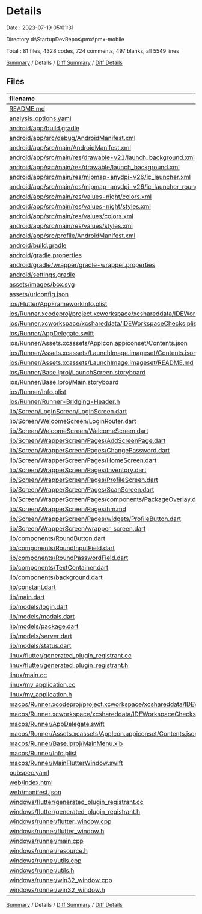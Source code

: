 # Details

Date : 2023-07-19 05:01:31

Directory d:\\StartupDevRepos\\pmx\\pmx-mobile

Total : 81 files,  4328 codes, 724 comments, 497 blanks, all 5549 lines

[Summary](results.md) / Details / [Diff Summary](diff.md) / [Diff Details](diff-details.md)

## Files
| filename | language | code | comment | blank | total |
| :--- | :--- | ---: | ---: | ---: | ---: |
| [README.md](/README.md) | Markdown | 10 | 0 | 7 | 17 |
| [analysis_options.yaml](/analysis_options.yaml) | YAML | 3 | 23 | 4 | 30 |
| [android/app/build.gradle](/android/app/build.gradle) | Groovy | 66 | 5 | 12 | 83 |
| [android/app/src/debug/AndroidManifest.xml](/android/app/src/debug/AndroidManifest.xml) | XML | 4 | 4 | 1 | 9 |
| [android/app/src/main/AndroidManifest.xml](/android/app/src/main/AndroidManifest.xml) | XML | 28 | 2 | 1 | 31 |
| [android/app/src/main/res/drawable-v21/launch_background.xml](/android/app/src/main/res/drawable-v21/launch_background.xml) | XML | 4 | 0 | 1 | 5 |
| [android/app/src/main/res/drawable/launch_background.xml](/android/app/src/main/res/drawable/launch_background.xml) | XML | 4 | 0 | 2 | 6 |
| [android/app/src/main/res/mipmap-anydpi-v26/ic_launcher.xml](/android/app/src/main/res/mipmap-anydpi-v26/ic_launcher.xml) | XML | 5 | 0 | 0 | 5 |
| [android/app/src/main/res/mipmap-anydpi-v26/ic_launcher_round.xml](/android/app/src/main/res/mipmap-anydpi-v26/ic_launcher_round.xml) | XML | 5 | 0 | 0 | 5 |
| [android/app/src/main/res/values-night/colors.xml](/android/app/src/main/res/values-night/colors.xml) | XML | 4 | 0 | 0 | 4 |
| [android/app/src/main/res/values-night/styles.xml](/android/app/src/main/res/values-night/styles.xml) | XML | 9 | 9 | 1 | 19 |
| [android/app/src/main/res/values/colors.xml](/android/app/src/main/res/values/colors.xml) | XML | 4 | 0 | 0 | 4 |
| [android/app/src/main/res/values/styles.xml](/android/app/src/main/res/values/styles.xml) | XML | 9 | 9 | 1 | 19 |
| [android/app/src/profile/AndroidManifest.xml](/android/app/src/profile/AndroidManifest.xml) | XML | 4 | 4 | 1 | 9 |
| [android/build.gradle](/android/build.gradle) | Groovy | 34 | 0 | 5 | 39 |
| [android/gradle.properties](/android/gradle.properties) | Properties | 3 | 0 | 1 | 4 |
| [android/gradle/wrapper/gradle-wrapper.properties](/android/gradle/wrapper/gradle-wrapper.properties) | Properties | 5 | 0 | 2 | 7 |
| [android/settings.gradle](/android/settings.gradle) | Groovy | 12 | 8 | 7 | 27 |
| [assets/images/box.svg](/assets/images/box.svg) | XML | 3 | 0 | 0 | 3 |
| [assets/urlconfig.json](/assets/urlconfig.json) | JSON | 1 | 0 | 0 | 1 |
| [ios/Flutter/AppFrameworkInfo.plist](/ios/Flutter/AppFrameworkInfo.plist) | XML | 26 | 0 | 1 | 27 |
| [ios/Runner.xcodeproj/project.xcworkspace/xcshareddata/IDEWorkspaceChecks.plist](/ios/Runner.xcodeproj/project.xcworkspace/xcshareddata/IDEWorkspaceChecks.plist) | XML | 8 | 0 | 1 | 9 |
| [ios/Runner.xcworkspace/xcshareddata/IDEWorkspaceChecks.plist](/ios/Runner.xcworkspace/xcshareddata/IDEWorkspaceChecks.plist) | XML | 8 | 0 | 1 | 9 |
| [ios/Runner/AppDelegate.swift](/ios/Runner/AppDelegate.swift) | Swift | 12 | 0 | 2 | 14 |
| [ios/Runner/Assets.xcassets/AppIcon.appiconset/Contents.json](/ios/Runner/Assets.xcassets/AppIcon.appiconset/Contents.json) | JSON | 122 | 0 | 1 | 123 |
| [ios/Runner/Assets.xcassets/LaunchImage.imageset/Contents.json](/ios/Runner/Assets.xcassets/LaunchImage.imageset/Contents.json) | JSON | 23 | 0 | 1 | 24 |
| [ios/Runner/Assets.xcassets/LaunchImage.imageset/README.md](/ios/Runner/Assets.xcassets/LaunchImage.imageset/README.md) | Markdown | 3 | 0 | 2 | 5 |
| [ios/Runner/Base.lproj/LaunchScreen.storyboard](/ios/Runner/Base.lproj/LaunchScreen.storyboard) | XML | 36 | 1 | 1 | 38 |
| [ios/Runner/Base.lproj/Main.storyboard](/ios/Runner/Base.lproj/Main.storyboard) | XML | 25 | 1 | 1 | 27 |
| [ios/Runner/Info.plist](/ios/Runner/Info.plist) | XML | 47 | 0 | 1 | 48 |
| [ios/Runner/Runner-Bridging-Header.h](/ios/Runner/Runner-Bridging-Header.h) | C++ | 1 | 0 | 1 | 2 |
| [lib/Screen/LoginScreen/LoginScreen.dart](/lib/Screen/LoginScreen/LoginScreen.dart) | Dart | 142 | 7 | 9 | 158 |
| [lib/Screen/WelcomeScreen/LoginRouter.dart](/lib/Screen/WelcomeScreen/LoginRouter.dart) | Dart | 13 | 1 | 4 | 18 |
| [lib/Screen/WelcomeScreen/WelcomeScreen.dart](/lib/Screen/WelcomeScreen/WelcomeScreen.dart) | Dart | 58 | 3 | 8 | 69 |
| [lib/Screen/WrapperScreen/Pages/AddScreenPage.dart](/lib/Screen/WrapperScreen/Pages/AddScreenPage.dart) | Dart | 234 | 1 | 10 | 245 |
| [lib/Screen/WrapperScreen/Pages/ChangePassword.dart](/lib/Screen/WrapperScreen/Pages/ChangePassword.dart) | Dart | 30 | 1 | 3 | 34 |
| [lib/Screen/WrapperScreen/Pages/HomeScreen.dart](/lib/Screen/WrapperScreen/Pages/HomeScreen.dart) | Dart | 52 | 7 | 9 | 68 |
| [lib/Screen/WrapperScreen/Pages/Inventory.dart](/lib/Screen/WrapperScreen/Pages/Inventory.dart) | Dart | 369 | 2 | 10 | 381 |
| [lib/Screen/WrapperScreen/Pages/ProfileScreen.dart](/lib/Screen/WrapperScreen/Pages/ProfileScreen.dart) | Dart | 180 | 26 | 3 | 209 |
| [lib/Screen/WrapperScreen/Pages/ScanScreen.dart](/lib/Screen/WrapperScreen/Pages/ScanScreen.dart) | Dart | 132 | 2 | 13 | 147 |
| [lib/Screen/WrapperScreen/Pages/components/PackageOverlay.dart](/lib/Screen/WrapperScreen/Pages/components/PackageOverlay.dart) | Dart | 0 | 370 | 15 | 385 |
| [lib/Screen/WrapperScreen/Pages/hm.md](/lib/Screen/WrapperScreen/Pages/hm.md) | Markdown | 88 | 0 | 9 | 97 |
| [lib/Screen/WrapperScreen/Pages/widgets/ProfileButton.dart](/lib/Screen/WrapperScreen/Pages/widgets/ProfileButton.dart) | Dart | 63 | 1 | 7 | 71 |
| [lib/Screen/WrapperScreen/wrapper_screen.dart](/lib/Screen/WrapperScreen/wrapper_screen.dart) | Dart | 77 | 0 | 7 | 84 |
| [lib/components/RoundButton.dart](/lib/components/RoundButton.dart) | Dart | 39 | 1 | 5 | 45 |
| [lib/components/RoundInputField.dart](/lib/components/RoundInputField.dart) | Dart | 63 | 1 | 5 | 69 |
| [lib/components/RoundPasswordField.dart](/lib/components/RoundPasswordField.dart) | Dart | 73 | 1 | 6 | 80 |
| [lib/components/TextContainer.dart](/lib/components/TextContainer.dart) | Dart | 19 | 1 | 4 | 24 |
| [lib/components/background.dart](/lib/components/background.dart) | Dart | 22 | 7 | 3 | 32 |
| [lib/constant.dart](/lib/constant.dart) | Dart | 10 | 0 | 4 | 14 |
| [lib/main.dart](/lib/main.dart) | Dart | 28 | 1 | 4 | 33 |
| [lib/models/login.dart](/lib/models/login.dart) | Dart | 207 | 0 | 27 | 234 |
| [lib/models/modals.dart](/lib/models/modals.dart) | Dart | 502 | 0 | 47 | 549 |
| [lib/models/package.dart](/lib/models/package.dart) | Dart | 273 | 6 | 13 | 292 |
| [lib/models/server.dart](/lib/models/server.dart) | Dart | 3 | 1 | 1 | 5 |
| [lib/models/status.dart](/lib/models/status.dart) | Dart | 39 | 36 | 10 | 85 |
| [linux/flutter/generated_plugin_registrant.cc](/linux/flutter/generated_plugin_registrant.cc) | C++ | 3 | 4 | 5 | 12 |
| [linux/flutter/generated_plugin_registrant.h](/linux/flutter/generated_plugin_registrant.h) | C++ | 5 | 5 | 6 | 16 |
| [linux/main.cc](/linux/main.cc) | C++ | 5 | 0 | 2 | 7 |
| [linux/my_application.cc](/linux/my_application.cc) | C++ | 74 | 11 | 20 | 105 |
| [linux/my_application.h](/linux/my_application.h) | C++ | 7 | 7 | 5 | 19 |
| [macos/Runner.xcodeproj/project.xcworkspace/xcshareddata/IDEWorkspaceChecks.plist](/macos/Runner.xcodeproj/project.xcworkspace/xcshareddata/IDEWorkspaceChecks.plist) | XML | 8 | 0 | 1 | 9 |
| [macos/Runner.xcworkspace/xcshareddata/IDEWorkspaceChecks.plist](/macos/Runner.xcworkspace/xcshareddata/IDEWorkspaceChecks.plist) | XML | 8 | 0 | 1 | 9 |
| [macos/Runner/AppDelegate.swift](/macos/Runner/AppDelegate.swift) | Swift | 8 | 0 | 2 | 10 |
| [macos/Runner/Assets.xcassets/AppIcon.appiconset/Contents.json](/macos/Runner/Assets.xcassets/AppIcon.appiconset/Contents.json) | JSON | 68 | 0 | 1 | 69 |
| [macos/Runner/Base.lproj/MainMenu.xib](/macos/Runner/Base.lproj/MainMenu.xib) | XML | 343 | 0 | 1 | 344 |
| [macos/Runner/Info.plist](/macos/Runner/Info.plist) | XML | 32 | 0 | 1 | 33 |
| [macos/Runner/MainFlutterWindow.swift](/macos/Runner/MainFlutterWindow.swift) | Swift | 12 | 0 | 4 | 16 |
| [pubspec.yaml](/pubspec.yaml) | YAML | 35 | 59 | 15 | 109 |
| [web/index.html](/web/index.html) | HTML | 37 | 16 | 6 | 59 |
| [web/manifest.json](/web/manifest.json) | JSON | 35 | 0 | 1 | 36 |
| [windows/flutter/generated_plugin_registrant.cc](/windows/flutter/generated_plugin_registrant.cc) | C++ | 3 | 4 | 5 | 12 |
| [windows/flutter/generated_plugin_registrant.h](/windows/flutter/generated_plugin_registrant.h) | C++ | 5 | 5 | 6 | 16 |
| [windows/runner/flutter_window.cpp](/windows/runner/flutter_window.cpp) | C++ | 45 | 4 | 13 | 62 |
| [windows/runner/flutter_window.h](/windows/runner/flutter_window.h) | C++ | 20 | 5 | 9 | 34 |
| [windows/runner/main.cpp](/windows/runner/main.cpp) | C++ | 30 | 4 | 10 | 44 |
| [windows/runner/resource.h](/windows/runner/resource.h) | C++ | 9 | 6 | 2 | 17 |
| [windows/runner/utils.cpp](/windows/runner/utils.cpp) | C++ | 53 | 2 | 10 | 65 |
| [windows/runner/utils.h](/windows/runner/utils.h) | C++ | 8 | 6 | 6 | 20 |
| [windows/runner/win32_window.cpp](/windows/runner/win32_window.cpp) | C++ | 183 | 15 | 48 | 246 |
| [windows/runner/win32_window.h](/windows/runner/win32_window.h) | C++ | 48 | 29 | 22 | 99 |

[Summary](results.md) / Details / [Diff Summary](diff.md) / [Diff Details](diff-details.md)